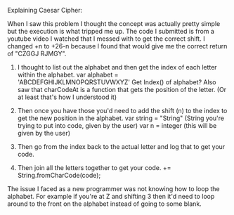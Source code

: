Explaining Caesar Cipher:

When I saw this problem I thought the concept was actually pretty simple but the execution is what tripped me up. The code I submitted is from a youtube video I watched that I messed with to get the correct shift. I changed +n to +26-n because I found that would give me the correct return of "CZGGJ RJMGY".

1. I thought to list out the alphabet and then get the index of each letter within the alphabet.
var alphabet = 'ABCDEFGHIJKLMNOPQRSTUVWXYZ'
  Get Index() of alphabet?
  Also saw that charCodeAt is a function that gets the position of the letter. (Or at least that's how I understood it)

2. Then once you have those you'd need to add the shift (n) to the index to get the new position in the alphabet.
  var string = "String" (String you're trying to put into code, given by the user)
  var n = integer (this will be given by the user)

3. Then go from the index back to the actual letter and log that to get your code.

4. Then join all the letters together to get your code.
  += String.fromCharCode(code);

The issue I faced as a new programmer was not knowing how to loop the alphabet. For example if you're at Z and shifting 3 then it'd need to loop around to the front on the alphabet instead of going to some blank.
